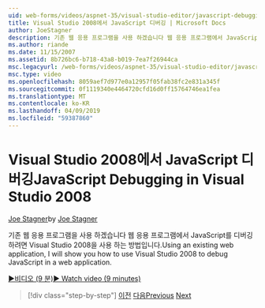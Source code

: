 ```yaml
---
uid: web-forms/videos/aspnet-35/visual-studio-editor/javascript-debugging-in-visual-studio-2008
title: Visual Studio 2008에서 JavaScript 디버깅 | Microsoft Docs
author: JoeStagner
description: 기존 웹 응용 프로그램을 사용 하겠습니다 웹 응용 프로그램에서 JavaScript를 디버깅 하려면 Visual Studio 2008을 사용 하는 방법입니다.
ms.author: riande
ms.date: 11/15/2007
ms.assetid: 8b726bc6-b718-43a8-b019-7ea7f26944ca
msc.legacyurl: /web-forms/videos/aspnet-35/visual-studio-editor/javascript-debugging-in-visual-studio-2008
msc.type: video
ms.openlocfilehash: 8059aef7d977e0a12957f05fab38fc2e831a345f
ms.sourcegitcommit: 0f1119340e4464720cfd16d0ff15764746ea1fea
ms.translationtype: MT
ms.contentlocale: ko-KR
ms.lasthandoff: 04/09/2019
ms.locfileid: "59387860"
---
```

# <a name="javascript-debugging-in-visual-studio-2008"></a><span data-ttu-id="8d150-103">Visual Studio 2008에서 JavaScript 디버깅</span><span class="sxs-lookup"><span data-stu-id="8d150-103">JavaScript Debugging in Visual Studio 2008</span></span>

<span data-ttu-id="8d150-104">[Joe Stagner](https://github.com/JoeStagner)</span><span class="sxs-lookup"><span data-stu-id="8d150-104">by [Joe Stagner](https://github.com/JoeStagner)</span></span>

<span data-ttu-id="8d150-105">기존 웹 응용 프로그램을 사용 하겠습니다 웹 응용 프로그램에서 JavaScript를 디버깅 하려면 Visual Studio 2008을 사용 하는 방법입니다.</span><span class="sxs-lookup"><span data-stu-id="8d150-105">Using an existing web application, I will show you how to use Visual Studio 2008 to debug JavaScript in a web application.</span></span>

[<span data-ttu-id="8d150-106">&#9654;비디오 (9 분)</span><span class="sxs-lookup"><span data-stu-id="8d150-106">&#9654; Watch video (9 minutes)</span></span>](https://channel9.msdn.com/Blogs/ASP-NET-Site-Videos/javascript-debugging-in-visual-studio-2008)

> [!div class="step-by-step"]
> <span data-ttu-id="8d150-107">[이전](javascript-intellisense-support-in-visual-studio-2008.md)
> [다음](multi-targeting-support-in-visual-studio-2008.md)</span><span class="sxs-lookup"><span data-stu-id="8d150-107">[Previous](javascript-intellisense-support-in-visual-studio-2008.md)
[Next](multi-targeting-support-in-visual-studio-2008.md)</span></span>
